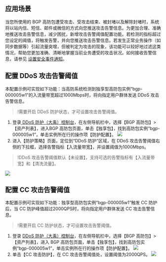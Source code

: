 ## 应用场景
当您所使用的 BGP 高防包遭受攻击、受攻击结束、被封堵以及解除封堵时，系统将以站内信、短信、邮件或微信的方式向您推送攻击告警信息。为更加合理、准确地推送攻击告警信息，减少困扰，新增攻击告警阈值配置功能。若检测的指标超过您设定的阈值，将触发告警，并向您推送攻击告警信息。若发生正常业务操作（如同步数据等）引起流量突增，但被判定为攻击的现象，该功能可以较好地过滤这类情况，帮助您更加准确、清晰地掌握当前业务遭受的攻击状况。如何接收告警信息，请参见 [设置安全事件通知](https://cloud.tencent.com/document/product/1021/31495)。
## 配置 DDoS 攻击告警阈值
本配置示例可实现如下功能：当高防系统检测到独享型高防包实例“bgp-000005w1”的入流量带宽超过1000Mbps时，将向指定用户群体发送 DDoS 攻击告警信息。
>!需要开启 DDoS 防护状态，才可设置攻击告警阈值。

1. 登录[ DDoS 防护（大禹）控制台](https://console.cloud.tencent.com/dayu/overview)，在左侧导航栏中，选择【BGP 高防包】>【资产列表】，进入BGP 高防包页面，单击【独享包】，找到高防包实例“bgp-000005w1”，单击实例所在行的操作项【防护配置】。
![](https://main.qcloudimg.com/raw/2ede4561a7b8cd9c2e9a4468ef8ff5b5.png)
2. 进入【防护策略】页面，定位到“DDoS 防护”区域，在 DDoS 攻击告警阈值右侧的下拉框，选择告警指标【入流量带宽】，并设置阈值为1000Mbps。
>!DDoS 攻击告警阈值默认【未设置】，支持可选的告警指标有【入流量带宽】和【清洗流量】。
>
![](https://main.qcloudimg.com/raw/ea0019a1d66fa4de3b69f131199b2f28.png)

## 配置 CC 攻击告警阈值
本配置示例可实现如下功能：独享型高防包实例“bgp-000005w1”触发 CC 防护后，当 CC 防护峰值超过2000QPS时，将向指定用户群体发送 CC 攻击告警信息。
>!需要开启 CC 防护状态，才可设置攻击告警阈值。

1. 登录 [DDoS 防护（大禹）控制台](https://console.cloud.tencent.com/dayu/overview)，在左侧导航栏中，选择【BGP 高防包】>【资产列表】，进入 BGP 高防包页面，单击【独享包】，找到高防包实例“bgp-000005w1”，单击实例所在行的操作项【防护配置】。
![](https://main.qcloudimg.com/raw/eed3a23439f1eac3cbc07f1a35ad2a7e.png)
2. 单击【CC 攻击防护】，在 CC 攻击告警阈值处，设置阈值为2000QPS。
![](https://main.qcloudimg.com/raw/ff070ffa4e34220d929cdceb421c3d81.png)
